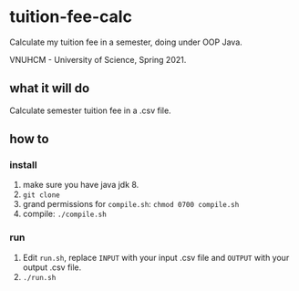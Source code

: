 # tuition-fee-calc
Calculate my tuition fee in a semester, doing under OOP Java.

VNUHCM - University of Science, Spring 2021.

## what it will do
Calculate semester tuition fee in a .csv file.

## how to
### install
1. make sure you have java jdk 8. 
2. `git clone`
3. grand permissions for `compile.sh`: `chmod 0700 compile.sh`
4. compile: `./compile.sh`

### run
1. Edit `run.sh`, replace `INPUT` with your input .csv file and `OUTPUT` with your output .csv file.
2. `./run.sh`
